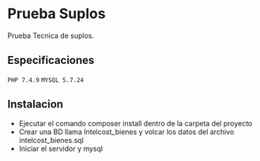 # Prueba Suplos

Prueba Tecnica de suplos. 

## Especificaciones
 `PHP 7.4.9` 
 `MYSQL 5.7.24` 

## Instalacion 
* Ejecutar el comando composer install dentro de la carpeta del proyecto
* Crear una BD llama Intelcost_bienes y volcar los datos del archivo intelcost_bienes.sql
* Iniciar el servidor y mysql
